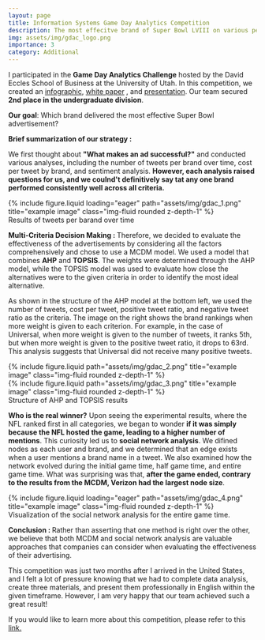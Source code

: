```yaml
---
layout: page
title: Information Systems Game Day Analytics Competition
description: The most effecitve brand of Super Bowl LVIII on various perspectives
img: assets/img/gdac_logo.png
importance: 3
category: Additional
---
```


I participated in the <b>Game Day Analytics Challenge</b> hosted by the David Eccles School of Business at the University of Utah. In this competition, we created an <a href="assets/pdf/GDAC_Infographic.pdf">infographic</a>, <a href="assets/pdf/GDAC_White Paper.pdf">white paper</a> , and <a href="assets/pdf/GDAC_Presentation.pdf">presentation</a>. Our team secured <b>2nd place in the undergraduate division</b>.

<b>Our goal</b>: Which brand delivered the most effective Super Bowl advertisement?

<b>Brief summarization of our strategy :</b>

We first thought about <b>"What makes an ad successful?"</b> and conducted various analyses, including the number of tweets per brand over time, cost per tweet by brand, and sentiment analysis. <b>However, each analysis raised questions for us, and we coulnd't definitively say tat any one brand performed consistently well across all criteria.</b>

<div class="row">
    <div class="col-sm mt-3 mt-md-0">
        {% include figure.liquid loading="eager" path="assets/img/gdac_1.png" title="example image" class="img-fluid rounded z-depth-1" %}
    </div>
</div>
<div class="caption">
    Results of tweets per barand over time
</div>

<b>Multi-Criteria Decision Making : </b> Therefore, we decided to evaluate the effectiveness of the advertisements by considering all the factors comprehensively and chose to use a MCDM model. We used a model that combines <b>AHP</b> and <b>TOPSIS</b>. The weights were determined through the AHP model, while the TOPSIS model was used to evaluate how close the alternatives were to the given criteria in order to identify the most ideal alternative. 

As shown in the structure of the AHP model at the bottom left, we used the number of tweets, cost per tweet, positive tweet ratio, and negative tweet ratio as the criteria. The image on the right shows the brand rankings when more weight is given to each criterion. For example, in the case of Universal, when more weight is given to the number of tweets, it ranks 5th, but when more weight is given to the positive tweet ratio, it drops to 63rd. This analysis suggests that Universal did not receive many positive tweets.

<div class="row justify-content-sm-center">
    <div class="col-sm-4 mt-3 mt-md-0">
        {% include figure.liquid path="assets/img/gdac_2.png" title="example image" class="img-fluid rounded z-depth-1" %}
    </div>
    <div class="col-sm-8 mt-3 mt-md-0">
        {% include figure.liquid path="assets/img/gdac_3.png" title="example image" class="img-fluid rounded z-depth-1" %}
    </div>
</div>
<div class="caption">
    Structure of AHP and TOPSIS results
</div>

<b>Who is the real winner?</b> Upon seeing the experimental results, where the NFL ranked first in all categories, we began to wonder <b>if it was simply because the NFL hosted the game, leading to a higher number of mentions</b>. This curiosity led us to <b>social network analysis</b>. We difined nodes as each user and brand, and we determined that an edge exists when a user mentions a brand name in a tweet. We also examined how the network evolved during the initial game time, half game time, and entire game time. What was surprising was that, <b>after the game ended, contrary to the results from the MCDM, Verizon had the largest node size</b>.

<div class="row">
    <div class="col-sm mt-3 mt-md-0">
        {% include figure.liquid loading="eager" path="assets/img/gdac_4.png" title="example image" class="img-fluid rounded z-depth-1" %}
    </div>
</div>
<div class="caption">
    Visualization of the social network analysis for the entire game time.
</div>

<b>Conclusion : </b> Rather than asserting that one method is right over the other, we believe that both MCDM and social network analysis are valuable approaches that companies can consider when evaluating the effectiveness of their advertising.

This competition was just two months after I arrived in the United States, and I felt a lot of pressure knowing that we had to complete data analysis, create three materials, and present them professionally in English within the given timeframe. However, I am very happy that our team achieved such a great result! 

If you would like to learn more about this competition, please refer to this <a href="https://eccles.utah.edu/programs/undergraduate/game-day-ad-analytics/" target="_blank">link.</a> 

